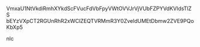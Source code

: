 VmxaU1NtVkdiRmhXYkdScFVucFdVbFpyVWtOVVJrVjVUbFZPYVdKVldsTlZS
bEYzVXpCT2RGUnRhR2xWClZEQTVRMmR3Y0ZveldUMEtDbmw2ZVE9PQoKbXp5

nlc